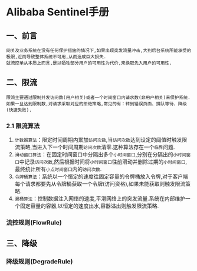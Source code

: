 # Alibaba Sentinel手册
## 一、前言
```
网关及业务系统在没有任何保护措施的情况下,如果出现突发流量冲击,大到后台系统所能承受的极限,近而导致整体系统不可用,从而造成巨大损失.
就流控单从本质上而言,是以牺牲部分用户的可用性为代价,来换取先入用户的可用性.
```
## 二、限流
```
限流主要通过限制并发访问数(用户相关)或者一个时间窗口内请求数(非用户相关)来保护系统.
如果一旦达到限制数,对请求采取对应的拒绝策略,常见的有：转到错误页面、排队等待、降级(快速失败).
```
### 2.1 限流算法
1. `计数器算法`：限定时间周期内累加`访问次数`,当`访问次数`达到设定的阈值时触发限流策略,当进入下一个时间周期`访问次数`清零.这种算法存在一个`临界`问题.
2. `滑动窗口算法`：在固定时间窗口中分隔出多个`小时间窗口`,分别在分隔出的`小时间窗口`中记录`访问次数`,然后根据时间将`小时间窗口`往前滑动并删除过期的`小时间窗口`,最终统计所有`小点时间窗口`内的`访问次数`.
3. `令牌桶算法`：系统以一个恒定的速度往固定容量的令牌桶放入令牌,对于客户端每个请求都要先从令牌桶获取一个令牌(访问资格),如果未能获取则触发限流策略.
4. `漏桶算法`：控制数据注入网络的速度,平滑网络上的突发流量.系统在内部维护一个固定容量的容器,以恒定的速度出水,容器溢出则触发限流策略.
### 流控规则(FlowRule)

## 三、降级
### 降级规则(DegradeRule)
